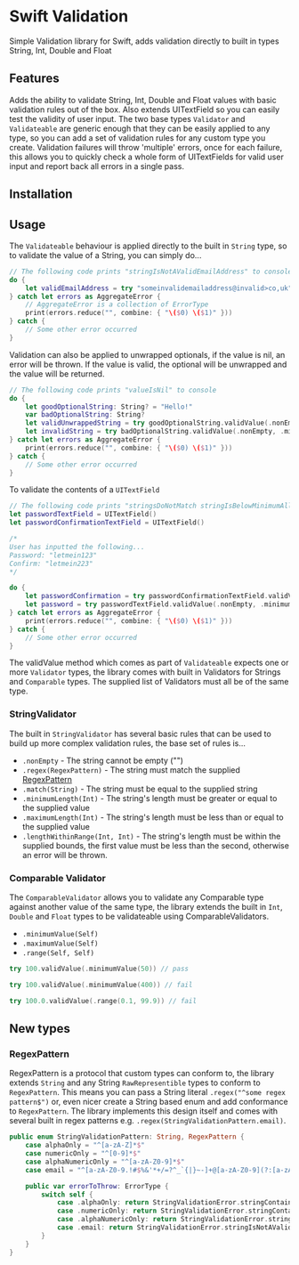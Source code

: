 # Swift Validation
Simple Validation library for Swift, adds validation directly to built in types String, Int, Double and Float

## Features
Adds the ability to validate String, Int, Double and Float values with basic validation rules out of the box. Also extends UITextField so you can easily test the validity of user input. The two base types `Validator` and `Validateable` are generic enough that they can be easily applied to any type, so you can add a set of validation rules for any custom type you create. Validation failures will throw 'multiple' errors, once for each failure, this allows you to quickly check a whole form of UITextFields for valid user input and report back all errors in a single pass.

## Installation

## Usage
The `Validateable` behaviour is applied directly to the built in `String` type, so to validate the value of a String, you can simply do...
```swift
// The following code prints "stringIsNotAValidEmailAddress" to console
do {
    let validEmailAddress = try "someinvalidemailaddress@invalid>co,uk".validValue(.nonEmpty, .regex(StringValidationPattern.email))
} catch let errors as AggregateError {
    // AggregateError is a collection of ErrorType
    print(errors.reduce("", combine: { "\($0) \($1)" }))
} catch {
    // Some other error occurred
}
```

Validation can also be applied to unwrapped optionals, if the value is nil, an error will be thrown. If the value is valid, the optional will be unwrapped and the value will be returned.
```swift
// The following code prints "valueIsNil" to console
do {
    let goodOptionalString: String? = "Hello!"
    var badOptionalString: String?
    let validUnwrappedString = try goodOptionalString.validValue(.nonEmpty, .minimumLength(5)) // Passes
    let invalidString = try badOptionalString.validValue(.nonEmpty, .minimumLength(5)) // Fails because nil
} catch let errors as AggregateError {
    print(errors.reduce("", combine: { "\($0) \($1)" }))
} catch {
    // Some other error occurred
}
```

To validate the contents of a `UITextField`

```swift
// The following code prints "stringsDoNotMatch stringIsBelowMinimumAllowedLength(12)" to console
let passwordTextField = UITextField()
let passwordConfirmationTextField = UITextField()

/*
User has inputted the following...
Password: "letmein123"
Confirm: "letmein223"
*/

do {
    let passwordConfirmation = try passwordConfirmationTextField.validValue(.nonEmpty)
    let password = try passwordTextField.validValue(.nonEmpty, .minimumLength(12), .match(passwordConfirmation))
} catch let errors as AggregateError {
    print(errors.reduce("", combine: { "\($0) \($1)" }))
} catch {
    // Some other error occurred
}
```

The validValue method which comes as part of `Validateable` expects one or more `Validator` types, the library comes with built in Validators for Strings and `Comparable` types. The supplied list of Validators must all be of the same type.

### StringValidator

The built in `StringValidator` has several basic rules that can be used to build up more complex validation rules, the base set of rules is...

- `.nonEmpty` - The string cannot be empty ("")
- `.regex(RegexPattern)` - The string must match the supplied [RegexPattern](#regexpattern)
- `.match(String)` - The string must be equal to the supplied string
- `.minimumLength(Int)` - The string's length must be greater or equal to the supplied value
- `.maximumLength(Int)` - The string's length must be less than or equal to the supplied value
- `.lengthWithinRange(Int, Int)` - The string's length must be within the supplied bounds, the first value must be less than the second, otherwise an error will be thrown.

### Comparable Validator

The `ComparableValidator` allows you to validate any Comparable type against another value of the same type, the library extends the built in `Int`, `Double` and `Float` types to be validateable using ComparableValidators.

- `.minimumValue(Self)`
- `.maximumValue(Self)`
- `.range(Self, Self)`

```swift
try 100.validValue(.minimumValue(50)) // pass

try 100.validValue(.minimumValue(400)) // fail

try 100.0.validValue(.range(0.1, 99.9)) // fail
```

## New types

### RegexPattern

RegexPattern is a protocol that custom types can conform to, the library extends `String` and any String `RawRepresentible` types to conform to `RegexPattern`. This means you can pass a String literal `.regex("^some regex pattern$")` or, even nicer create a String based enum and add conformance to `RegexPattern`. The library implements this design itself and comes with several built in regex patterns e.g. `.regex(StringValidationPattern.email)`.

```swift
public enum StringValidationPattern: String, RegexPattern {
    case alphaOnly = "^[a-zA-Z]*$"
    case numericOnly = "^[0-9]*$"
    case alphaNumericOnly = "^[a-zA-Z0-9]*$"
    case email = "^[a-zA-Z0-9.!#$%&'*+/=?^_`{|}~-]+@[a-zA-Z0-9](?:[a-zA-Z0-9-]{0,61}[a-zA-Z0-9])?(?:\\.[a-zA-Z0-9](?:[a-zA-Z0-9-]{0,61}[a-zA-Z0-9])?)*$`"

    public var errorToThrow: ErrorType {
        switch self {
            case .alphaOnly: return StringValidationError.stringContainsNonAlphaCharacters
            case .numericOnly: return StringValidationError.stringContainsNonNumericCharacters
            case .alphaNumericOnly: return StringValidationError.stringContainsNonAlphaNumericCharacters
            case .email: return StringValidationError.stringIsNotAValidEmailAddress
        }
    }
}
```
